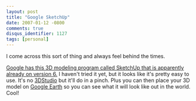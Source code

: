 ```yaml
---
layout: post
title: "Google SketchUp"
date: 2007-01-12 -0800
comments: true
disqus_identifier: 1127
tags: [personal]
---
```

I come across this sort of thing and always feel behind the times.

 [Google has this 3D modeling program called SketchUp that is apparently
already on version 6.](http://sketchup.google.com/intl/en/index.html) I
haven't tried it yet, but it looks like it's pretty easy to use. It's no
[3DStudio](http://www.autodesk.com/3dsmax) but it'll do in a pinch. Plus
you can then place your 3D model on [Google
Earth](http://earth.google.com/) so you can see what it will look like
out in the world. Cool!
